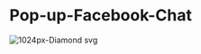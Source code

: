 # Pop-up-Facebook-Chat

![1024px-Diamond svg](https://user-images.githubusercontent.com/91026290/179328798-1b24a094-78fe-43e7-95b6-44dea1882be0.png)

